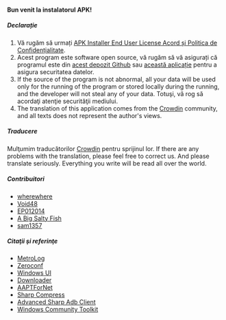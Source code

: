 #### Bun venit la instalatorul APK!

##### Declarație
1. Vă rugăm să urmați [APK Installer End User License Acord și Politica de Confidențialitate](https://github.com/Paving-Base/APK-Installer/blob/main/Privacy.md).
2. Acest program este software open source, vă rugăm să vă asigurați că programul este din [acest depozit Github](https://github.com/Paving-Base/APK-Installer) sau [această aplicație](https://www.microsoft.com/store/apps/9P2JFQ43FPPG) pentru a asigura securitatea datelor.
3. If the source of the program is not abnormal, all your data will be used only for the running of the program or stored locally during the running, and the developer will not steal any of your data. Totuşi, vă rog să acordaţi atenţie securităţii mediului.
4. The translation of this application comes from the [Crowdin](https://crowdin.com/project/APKInstaller "Crowdin") community, and all texts does not represent the author's views.

##### Traducere
Mulţumim traducătorilor [Crowdin](https://crowdin.com/project/APKInstaller "Crowdin") pentru sprijinul lor. If there are any problems with the translation, please feel free to correct us. And please translate seriously. Everything you write will be read all over the world.

##### Contribuitori
- [wherewhere](https://github.com/wherewhere)
- [Void48](https://github.com/Void48)
- [EP012014](https://github.com/EP012014)
- [A Big Salty Fish](https://github.com/bigsaltyfishes)
- [sam1357](https://github.com/sam1357)

##### Citaţii şi referinţe
- [MetroLog](https://github.com/roubachof/MetroLog "MetroLog")
- [Zeroconf](https://github.com/novotnyllc/Zeroconf "Zeroconf")
- [Windows UI](https://github.com/microsoft/microsoft-ui-xaml "Windows UI")
- [Downloader](https://github.com/bezzad/Downloader "Downloader")
- [AAPTForNet](https://github.com/canheo136/QuickLook.Plugin.ApkViewer "AAPTForNet")
- [Sharp Compress](https://github.com/adamhathcock/sharpcompress "Sharp Compress")
- [Advanced Sharp Adb Client](https://github.com/yungd1plomat/AdvancedSharpAdbClient "Advanced Sharp Adb Client")
- [Windows Community Toolkit](https://github.com/CommunityToolkit/WindowsCommunityToolkit "Windows Community Toolkit")